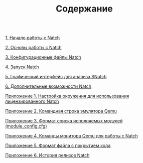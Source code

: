 <h1><center>Содержание</center></h1>
<br>
<br>


[1. Начало работы с Natch](#begin)

[2. Основы работы с Natch](#natch_base)

[3. Конфигурационные файлы Natch](#natch_config_main)

[4. Запуск Natch](#natch_run_main)

[5. Графический интерфейс для анализа SNatch](#snatch)

[6. Дополнительные возможности Natch](#natch_additional)

[Приложение 1. Настройка окружения для использования лицензированного Natch](#app_1)

[Приложение 2. Командная строка эмулятора Qemu](#app_2)

[Приложение 3. Формат списка исполняемых модулей (module_config.cfg)](#module_config)

[Приложение 4. Команды монитора Qemu для работы с Natch](#natch_mon_commands)

[Приложение 5. Формат файла с покрытием кода](#app_5)

[Приложение 6. История релизов Natch](#app_releases)

